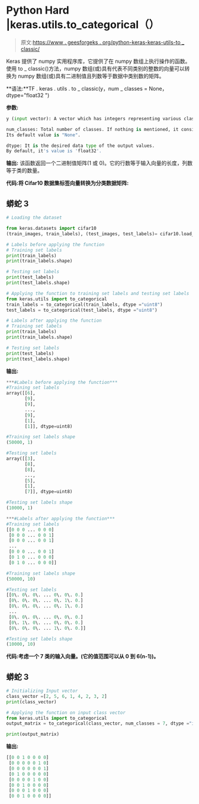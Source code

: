 # Python Hard |keras.utils.to_categorical（）

> 原文:[https://www . geesforgeks . org/python-keras-keras-utils-to _ classic/](https://www.geeksforgeeks.org/python-keras-keras-utils-to_categorical/)

Keras 提供了 numpy 实用程序库，它提供了在 numpy 数组上执行操作的函数。使用 to _ classic()方法，numpy 数组(或)具有代表不同类别的整数的向量可以转换为 numpy 数组(或)具有二进制值且列数等于数据中类别数的矩阵。

**语法:**TF . keras . utils . to _ classic(y，num _ classes = None，dtype="float32 ")

**参数:**

```py
y (input vector): A vector which has integers representing various classes in the data.

num_classes: Total number of classes. If nothing is mentioned, it considers the largest number of the input vector and adds 1, to get the number of classes.
Its default value is "None".

dtype: It is the desired data type of the output values. 
By default, it's value is 'float32'.
```

**输出:**
该函数返回一个二进制值矩阵(1 或 0)。它的行数等于输入向量的长度，列数等于类的数量。

**代码:将 Cifar10 数据集标签向量转换为分类数据矩阵:**

## 蟒蛇 3

```py
# Loading the dataset

from keras.datasets import cifar10
(train_images, train_labels), (test_images, test_labels)= cifar10.load_data()

# Labels before applying the function
# Training set labels
print(train_labels)
print(train_labels.shape)

# Testing set labels
print(test_labels)
print(test_labels.shape)

# Applying the function to training set labels and testing set labels
from keras.utils import to_categorical
train_labels = to_categorical(train_labels, dtype ="uint8")
test_labels = to_categorical(test_labels, dtype ="uint8")

# Labels after applying the function
# Training set labels
print(train_labels)
print(train_labels.shape)

# Testing set labels
print(test_labels)
print(test_labels.shape)
```

**输出:**

```py
***#Labels before applying the function***
#Training set labels
array([[6],
       [9],
       [9],
       ...,
       [9],
       [1],
       [1]], dtype=uint8)

#Training set labels shape
(50000, 1)

#Testing set labels
array([[3],
       [8],
       [8],
       ...,
       [5],
       [1],
       [7]], dtype=uint8)

#Testing set labels shape
(10000, 1)

***#Labels after applying the function***
#Training set labels
[[0 0 0 ... 0 0 0]
 [0 0 0 ... 0 0 1]
 [0 0 0 ... 0 0 1]
 ...
 [0 0 0 ... 0 0 1]
 [0 1 0 ... 0 0 0]
 [0 1 0 ... 0 0 0]]

#Training set labels shape
(50000, 10)

#Testing set labels
[[0\. 0\. 0\. ... 0\. 0\. 0.]
 [0\. 0\. 0\. ... 0\. 1\. 0.]
 [0\. 0\. 0\. ... 0\. 1\. 0.]
 ...
 [0\. 0\. 0\. ... 0\. 0\. 0.]
 [0\. 1\. 0\. ... 0\. 0\. 0.]
 [0\. 0\. 0\. ... 1\. 0\. 0.]]

#Testing set labels shape
(10000, 10)
```

**代码:考虑一个 7 类的输入向量。(它的值范围可以从 0 到 6(n-1))。**

## 蟒蛇 3

```py
# Initializing Input vector
class_vector =[2, 5, 6, 1, 4, 2, 3, 2]
print(class_vector)

# Applying the function on input class vector
from keras.utils import to_categorical
output_matrix = to_categorical(class_vector, num_classes = 7, dtype ="int32")

print(output_matrix)
```

**输出:**

```py
[[0 0 1 0 0 0 0]
 [0 0 0 0 0 1 0]
 [0 0 0 0 0 0 1]
 [0 1 0 0 0 0 0]
 [0 0 0 0 1 0 0]
 [0 0 1 0 0 0 0]
 [0 0 0 1 0 0 0]
 [0 0 1 0 0 0 0]]
```
